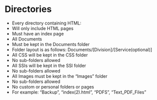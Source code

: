 # Directories
- Every directory containing HTML:
 - Will only include HTML pages
 - Must have an index page
- All Documents
 - Must be kept in the Documents folder
 - Folder layout is as follows: Documents/[Division]/[Service(optional)]
- All CSS will be kept in the CSS folder
 - No sub-folders allowed
- All SSIs will be kept in the SSI folder
 - No sub-folders allowed
- All Images must be kept in the “Images” folder
 - No sub-folders allowed
- No custom or personal folders or pages
 - For example: “Backup”, “index(2).html”, “PDFS”, “Text_PDF_Files” 
